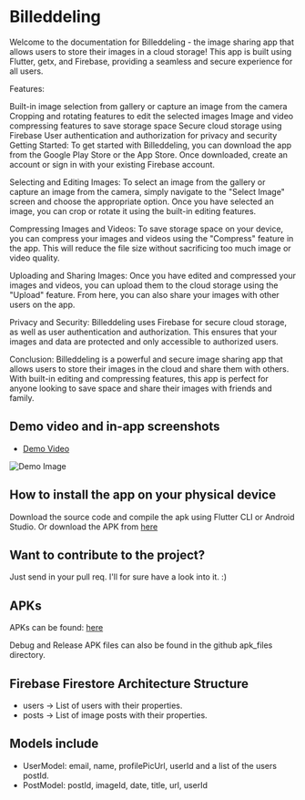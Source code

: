 # Billeddeling

Welcome to the documentation for Billeddeling - the image sharing app that allows users to store their images in a cloud storage! This app is built using Flutter, getx, and Firebase, providing a seamless and secure experience for all users.

Features:

Built-in image selection from gallery or capture an image from the camera
Cropping and rotating features to edit the selected images
Image and video compressing features to save storage space
Secure cloud storage using Firebase
User authentication and authorization for privacy and security
Getting Started:
To get started with Billeddeling, you can download the app from the Google Play Store or the App Store. Once downloaded, create an account or sign in with your existing Firebase account.

Selecting and Editing Images:
To select an image from the gallery or capture an image from the camera, simply navigate to the "Select Image" screen and choose the appropriate option. Once you have selected an image, you can crop or rotate it using the built-in editing features.

Compressing Images and Videos:
To save storage space on your device, you can compress your images and videos using the "Compress" feature in the app. This will reduce the file size without sacrificing too much image or video quality.

Uploading and Sharing Images:
Once you have edited and compressed your images and videos, you can upload them to the cloud storage using the "Upload" feature. From here, you can also share your images with other users on the app.

Privacy and Security:
Billeddeling uses Firebase for secure cloud storage, as well as user authentication and authorization. This ensures that your images and data are protected and only accessible to authorized users.

Conclusion:
Billeddeling is a powerful and secure image sharing app that allows users to store their images in the cloud and share them with others. With built-in editing and compressing features, this app is perfect for anyone looking to save space and share their images with friends and family.

## Demo video and in-app screenshots

* [Demo Video](https://youtu.be/Mregnso6uLg)

![Demo Image](https://github.com/llKYOTOll/Billeddeling_Tikweb_TechnicalCodingTest_App/blob/master/assets/promotional_image/promotional_img.png?raw=true)

## How to install the app on your physical device

Download the source code and compile the apk using Flutter CLI or Android Studio. Or download the APK from  [here](https://drive.google.com/drive/folders/1uJOkFjLKxMm0jRECrq9ruT29ZszCIt4z?usp=sharing)

## Want to contribute to the project? 

Just send in your pull req. I'll for sure have a look into it. :)

## APKs

APKs can be found: [here](https://drive.google.com/drive/folders/1uJOkFjLKxMm0jRECrq9ruT29ZszCIt4z?usp=sharing)

Debug and Release APK files can also be found in the github apk_files directory.

## Firebase Firestore Architecture Structure

- users -> List of users with their properties.
- posts -> List of image posts with their properties.

## Models include

- UserModel: email, name, profilePicUrl, userId and a list of the users postId.
- PostModel: postId, imageId, date, title, url, userId

